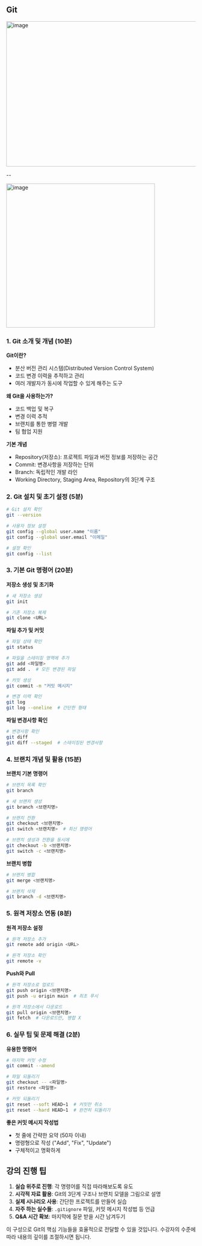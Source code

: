 ## Git
<img width="686" height="386" alt="image" src="https://github.com/user-attachments/assets/aa0d198a-13a5-4f6d-89be-9390654d7eb6" />

--

<img width="395" height="383" alt="image" src="https://github.com/user-attachments/assets/9ee3c886-7725-4a68-b1fa-9c6c8c9334ee" />

### 1. Git 소개 및 개념 (10분)
**Git이란?**
- 분산 버전 관리 시스템(Distributed Version Control System)
- 코드 변경 이력을 추적하고 관리
- 여러 개발자가 동시에 작업할 수 있게 해주는 도구

**왜 Git을 사용하는가?**
- 코드 백업 및 복구
- 변경 이력 추적
- 브랜치를 통한 병렬 개발
- 팀 협업 지원

**기본 개념**
- Repository(저장소): 프로젝트 파일과 버전 정보를 저장하는 공간
- Commit: 변경사항을 저장하는 단위
- Branch: 독립적인 개발 라인
- Working Directory, Staging Area, Repository의 3단계 구조

### 2. Git 설치 및 초기 설정 (5분)
```bash
# Git 설치 확인
git --version

# 사용자 정보 설정
git config --global user.name "이름"
git config --global user.email "이메일"

# 설정 확인
git config --list
```

### 3. 기본 Git 명령어 (20분)

**저장소 생성 및 초기화**
```bash
# 새 저장소 생성
git init

# 기존 저장소 복제
git clone <URL>
```

**파일 추가 및 커밋**
```bash
# 파일 상태 확인
git status

# 파일을 스테이징 영역에 추가
git add <파일명>
git add .  # 모든 변경된 파일

# 커밋 생성
git commit -m "커밋 메시지"

# 변경 이력 확인
git log
git log --oneline  # 간단한 형태
```

**파일 변경사항 확인**
```bash
# 변경사항 확인
git diff
git diff --staged  # 스테이징된 변경사항
```

### 4. 브랜치 개념 및 활용 (15분)

**브랜치 기본 명령어**
```bash
# 브랜치 목록 확인
git branch

# 새 브랜치 생성
git branch <브랜치명>

# 브랜치 전환
git checkout <브랜치명>
git switch <브랜치명>  # 최신 명령어

# 브랜치 생성과 전환을 동시에
git checkout -b <브랜치명>
git switch -c <브랜치명>
```

**브랜치 병합**
```bash
# 브랜치 병합
git merge <브랜치명>

# 브랜치 삭제
git branch -d <브랜치명>
```

### 5. 원격 저장소 연동 (8분)

**원격 저장소 설정**
```bash
# 원격 저장소 추가
git remote add origin <URL>

# 원격 저장소 확인
git remote -v
```

**Push와 Pull**
```bash
# 원격 저장소로 업로드
git push origin <브랜치명>
git push -u origin main  # 최초 푸시

# 원격 저장소에서 다운로드
git pull origin <브랜치명>
git fetch  # 다운로드만, 병합 X
```

### 6. 실무 팁 및 문제 해결 (2분)

**유용한 명령어**
```bash
# 마지막 커밋 수정
git commit --amend

# 파일 되돌리기
git checkout -- <파일명>
git restore <파일명>

# 커밋 되돌리기
git reset --soft HEAD~1  # 커밋만 취소
git reset --hard HEAD~1  # 완전히 되돌리기
```

**좋은 커밋 메시지 작성법**
- 첫 줄에 간략한 요약 (50자 이내)
- 명령형으로 작성 ("Add", "Fix", "Update")
- 구체적이고 명확하게

## 강의 진행 팁

1. **실습 위주로 진행**: 각 명령어를 직접 따라해보도록 유도
2. **시각적 자료 활용**: Git의 3단계 구조나 브랜치 모델을 그림으로 설명
3. **실제 시나리오 사용**: 간단한 프로젝트를 만들어 실습
4. **자주 하는 실수들**: `.gitignore` 파일, 커밋 메시지 작성법 등 언급
5. **Q&A 시간 확보**: 마지막에 질문 받을 시간 남겨두기

이 구성으로 Git의 핵심 기능들을 효율적으로 전달할 수 있을 것입니다. 수강자의 수준에 따라 내용의 깊이를 조절하시면 됩니다.
